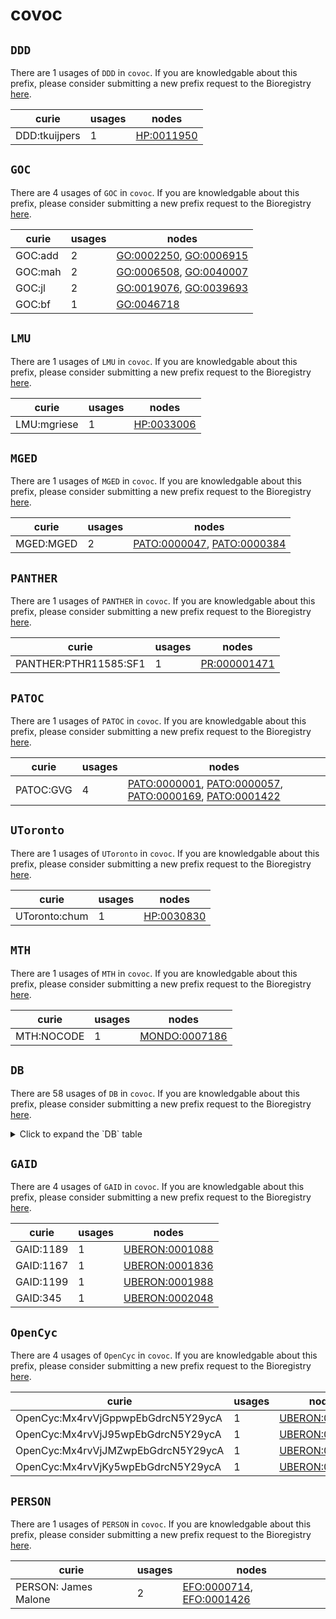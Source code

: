 # covoc

## `DDD`

There are 1 usages of `DDD` in `covoc`.
If you are knowledgable about this prefix, please consider submitting a new prefix
request to the Bioregistry [here](https://github.com/biopragmatics/bioregistry/issues/new?assignees=cthoyt&labels=New%2CPrefix&template=new-prefix.yml&title=%5BResource%5D%3A%20DDD).

| curie         |   usages | nodes                                                   |
|---------------|----------|---------------------------------------------------------|
| DDD:tkuijpers |        1 | [HP:0011950](http://purl.obolibrary.org/obo/HP_0011950) |

## `GOC`

There are 4 usages of `GOC` in `covoc`.
If you are knowledgable about this prefix, please consider submitting a new prefix
request to the Bioregistry [here](https://github.com/biopragmatics/bioregistry/issues/new?assignees=cthoyt&labels=New%2CPrefix&template=new-prefix.yml&title=%5BResource%5D%3A%20GOC).

| curie   |   usages | nodes                                                                                                            |
|---------|----------|------------------------------------------------------------------------------------------------------------------|
| GOC:add |        2 | [GO:0002250](http://purl.obolibrary.org/obo/GO_0002250), [GO:0006915](http://purl.obolibrary.org/obo/GO_0006915) |
| GOC:mah |        2 | [GO:0006508](http://purl.obolibrary.org/obo/GO_0006508), [GO:0040007](http://purl.obolibrary.org/obo/GO_0040007) |
| GOC:jl  |        2 | [GO:0019076](http://purl.obolibrary.org/obo/GO_0019076), [GO:0039693](http://purl.obolibrary.org/obo/GO_0039693) |
| GOC:bf  |        1 | [GO:0046718](http://purl.obolibrary.org/obo/GO_0046718)                                                          |

## `LMU`

There are 1 usages of `LMU` in `covoc`.
If you are knowledgable about this prefix, please consider submitting a new prefix
request to the Bioregistry [here](https://github.com/biopragmatics/bioregistry/issues/new?assignees=cthoyt&labels=New%2CPrefix&template=new-prefix.yml&title=%5BResource%5D%3A%20LMU).

| curie       |   usages | nodes                                                   |
|-------------|----------|---------------------------------------------------------|
| LMU:mgriese |        1 | [HP:0033006](http://purl.obolibrary.org/obo/HP_0033006) |

## `MGED`

There are 1 usages of `MGED` in `covoc`.
If you are knowledgable about this prefix, please consider submitting a new prefix
request to the Bioregistry [here](https://github.com/biopragmatics/bioregistry/issues/new?assignees=cthoyt&labels=New%2CPrefix&template=new-prefix.yml&title=%5BResource%5D%3A%20MGED).

| curie     |   usages | nodes                                                                                                                    |
|-----------|----------|--------------------------------------------------------------------------------------------------------------------------|
| MGED:MGED |        2 | [PATO:0000047](http://purl.obolibrary.org/obo/PATO_0000047), [PATO:0000384](http://purl.obolibrary.org/obo/PATO_0000384) |

## `PANTHER`

There are 1 usages of `PANTHER` in `covoc`.
If you are knowledgable about this prefix, please consider submitting a new prefix
request to the Bioregistry [here](https://github.com/biopragmatics/bioregistry/issues/new?assignees=cthoyt&labels=New%2CPrefix&template=new-prefix.yml&title=%5BResource%5D%3A%20PANTHER).

| curie                 |   usages | nodes                                                       |
|-----------------------|----------|-------------------------------------------------------------|
| PANTHER:PTHR11585:SF1 |        1 | [PR:000001471](http://purl.obolibrary.org/obo/PR_000001471) |

## `PATOC`

There are 1 usages of `PATOC` in `covoc`.
If you are knowledgable about this prefix, please consider submitting a new prefix
request to the Bioregistry [here](https://github.com/biopragmatics/bioregistry/issues/new?assignees=cthoyt&labels=New%2CPrefix&template=new-prefix.yml&title=%5BResource%5D%3A%20PATOC).

| curie     |   usages | nodes                                                                                                                                                                                                                                              |
|-----------|----------|----------------------------------------------------------------------------------------------------------------------------------------------------------------------------------------------------------------------------------------------------|
| PATOC:GVG |        4 | [PATO:0000001](http://purl.obolibrary.org/obo/PATO_0000001), [PATO:0000057](http://purl.obolibrary.org/obo/PATO_0000057), [PATO:0000169](http://purl.obolibrary.org/obo/PATO_0000169), [PATO:0001422](http://purl.obolibrary.org/obo/PATO_0001422) |

## `UToronto`

There are 1 usages of `UToronto` in `covoc`.
If you are knowledgable about this prefix, please consider submitting a new prefix
request to the Bioregistry [here](https://github.com/biopragmatics/bioregistry/issues/new?assignees=cthoyt&labels=New%2CPrefix&template=new-prefix.yml&title=%5BResource%5D%3A%20UToronto).

| curie         |   usages | nodes                                                   |
|---------------|----------|---------------------------------------------------------|
| UToronto:chum |        1 | [HP:0030830](http://purl.obolibrary.org/obo/HP_0030830) |

## `MTH`

There are 1 usages of `MTH` in `covoc`.
If you are knowledgable about this prefix, please consider submitting a new prefix
request to the Bioregistry [here](https://github.com/biopragmatics/bioregistry/issues/new?assignees=cthoyt&labels=New%2CPrefix&template=new-prefix.yml&title=%5BResource%5D%3A%20MTH).

| curie      |   usages | nodes                                                         |
|------------|----------|---------------------------------------------------------------|
| MTH:NOCODE |        1 | [MONDO:0007186](http://purl.obolibrary.org/obo/MONDO_0007186) |

## `DB`

There are 58 usages of `DB` in `covoc`.
If you are knowledgable about this prefix, please consider submitting a new prefix
request to the Bioregistry [here](https://github.com/biopragmatics/bioregistry/issues/new?assignees=cthoyt&labels=New%2CPrefix&template=new-prefix.yml&title=%5BResource%5D%3A%20DB).

<details>
<summary>Click to expand the `DB` table</summary>

| curie    |   usages | nodes                                                                                                                                                                                                                                                |
|----------|----------|------------------------------------------------------------------------------------------------------------------------------------------------------------------------------------------------------------------------------------------------------|
| DB:01611 |        4 | [CHEBI:5801](http://purl.obolibrary.org/obo/CHEBI_5801), [COVOC:0040009](http://purl.obolibrary.org/obo/COVOC_0040009), [COVOC:0040013](http://purl.obolibrary.org/obo/COVOC_0040013), [COVOC:0040023](http://purl.obolibrary.org/obo/COVOC_0040023) |
| DB:14761 |        3 | [CHEBI:145994](http://purl.obolibrary.org/obo/CHEBI_145994), [COVOC:0040004](http://purl.obolibrary.org/obo/COVOC_0040004), [COVOC:0040005](http://purl.obolibrary.org/obo/COVOC_0040005)                                                            |
| DB:01601 |        3 | [CHEBI:31781](http://purl.obolibrary.org/obo/CHEBI_31781), [COVOC:0040006](http://purl.obolibrary.org/obo/COVOC_0040006), [COVOC:0040010](http://purl.obolibrary.org/obo/COVOC_0040010)                                                              |
| DB:11842 |        3 | [CHEBI:48432](http://purl.obolibrary.org/obo/CHEBI_48432), [COVOC:0040002](http://purl.obolibrary.org/obo/COVOC_0040002), [COVOC:0040019](http://purl.obolibrary.org/obo/COVOC_0040019)                                                              |
| DB:06273 |        3 | [COVOC:0030029](http://purl.obolibrary.org/obo/COVOC_0030029), [COVOC:0040008](http://purl.obolibrary.org/obo/COVOC_0040008), [COVOC:0040018](http://purl.obolibrary.org/obo/COVOC_0040018)                                                          |
| DB:12466 |        2 | [CHEBI:134722](http://purl.obolibrary.org/obo/CHEBI_134722), [COVOC:0040011](http://purl.obolibrary.org/obo/COVOC_0040011)                                                                                                                           |
| DB:00203 |        2 | [CHEBI:9139](http://purl.obolibrary.org/obo/CHEBI_9139), [COVOC:0040007](http://purl.obolibrary.org/obo/COVOC_0040007)                                                                                                                               |
| DB:01257 |        2 | [COVOC:0030014](http://purl.obolibrary.org/obo/COVOC_0030014), [COVOC:0040003](http://purl.obolibrary.org/obo/COVOC_0040003)                                                                                                                         |
| DB:00959 |        2 | [COVOC:0030021](http://purl.obolibrary.org/obo/COVOC_0030021), [COVOC:0040001](http://purl.obolibrary.org/obo/COVOC_0040001)                                                                                                                         |
| DB:11767 |        2 | [COVOC:0030027](http://purl.obolibrary.org/obo/COVOC_0030027), [COVOC:0040012](http://purl.obolibrary.org/obo/COVOC_0040012)                                                                                                                         |
| DB:13609 |        1 | [CHEBI:134730](http://purl.obolibrary.org/obo/CHEBI_134730)                                                                                                                                                                                          |
| DB:11638 |        1 | [CHEBI:135921](http://purl.obolibrary.org/obo/CHEBI_135921)                                                                                                                                                                                          |
| DB:11091 |        1 | [CHEBI:16240](http://purl.obolibrary.org/obo/CHEBI_16240)                                                                                                                                                                                            |
| DB:06151 |        1 | [CHEBI:22198](http://purl.obolibrary.org/obo/CHEBI_22198)                                                                                                                                                                                            |
| DB:00207 |        1 | [CHEBI:2955](http://purl.obolibrary.org/obo/CHEBI_2955)                                                                                                                                                                                              |
| DB:09019 |        1 | [CHEBI:31303](http://purl.obolibrary.org/obo/CHEBI_31303)                                                                                                                                                                                            |
| DB:11742 |        1 | [CHEBI:31528](http://purl.obolibrary.org/obo/CHEBI_31528)                                                                                                                                                                                            |
| DB:04951 |        1 | [CHEBI:32016](http://purl.obolibrary.org/obo/CHEBI_32016)                                                                                                                                                                                            |
| DB:00608 |        1 | [CHEBI:3638](http://purl.obolibrary.org/obo/CHEBI_3638)                                                                                                                                                                                              |
| DB:01264 |        1 | [CHEBI:367163](http://purl.obolibrary.org/obo/CHEBI_367163)                                                                                                                                                                                          |
| DB:01211 |        1 | [CHEBI:3732](http://purl.obolibrary.org/obo/CHEBI_3732)                                                                                                                                                                                              |
| DB:01072 |        1 | [CHEBI:37924](http://purl.obolibrary.org/obo/CHEBI_37924)                                                                                                                                                                                            |
| DB:01098 |        1 | [CHEBI:38545](http://purl.obolibrary.org/obo/CHEBI_38545)                                                                                                                                                                                            |
| DB:00701 |        1 | [CHEBI:40050](http://purl.obolibrary.org/obo/CHEBI_40050)                                                                                                                                                                                            |
| DB:00694 |        1 | [CHEBI:41977](http://purl.obolibrary.org/obo/CHEBI_41977)                                                                                                                                                                                            |
| DB:00224 |        1 | [CHEBI:44032](http://purl.obolibrary.org/obo/CHEBI_44032)                                                                                                                                                                                            |
| DB:00503 |        1 | [CHEBI:45409](http://purl.obolibrary.org/obo/CHEBI_45409)                                                                                                                                                                                            |
| DB:00975 |        1 | [CHEBI:4653](http://purl.obolibrary.org/obo/CHEBI_4653)                                                                                                                                                                                              |
| DB:00671 |        1 | [CHEBI:472657](http://purl.obolibrary.org/obo/CHEBI_472657)                                                                                                                                                                                          |
| DB:00199 |        1 | [CHEBI:48923](http://purl.obolibrary.org/obo/CHEBI_48923)                                                                                                                                                                                            |
| DB:01204 |        1 | [CHEBI:50729](http://purl.obolibrary.org/obo/CHEBI_50729)                                                                                                                                                                                            |
| DB:01117 |        1 | [CHEBI:575568](http://purl.obolibrary.org/obo/CHEBI_575568)                                                                                                                                                                                          |
| DB:01066 |        1 | [CHEBI:59343](http://purl.obolibrary.org/obo/CHEBI_59343)                                                                                                                                                                                            |
| DB:00602 |        1 | [CHEBI:6078](http://purl.obolibrary.org/obo/CHEBI_6078)                                                                                                                                                                                              |
| DB:04817 |        1 | [CHEBI:62088](http://purl.obolibrary.org/obo/CHEBI_62088)                                                                                                                                                                                            |
| DB:08868 |        1 | [CHEBI:63115](http://purl.obolibrary.org/obo/CHEBI_63115)                                                                                                                                                                                            |
| DB:00811 |        1 | [CHEBI:63580](http://purl.obolibrary.org/obo/CHEBI_63580)                                                                                                                                                                                            |
| DB:01232 |        1 | [CHEBI:63621](http://purl.obolibrary.org/obo/CHEBI_63621)                                                                                                                                                                                            |
| DB:00932 |        1 | [CHEBI:63628](http://purl.obolibrary.org/obo/CHEBI_63628)                                                                                                                                                                                            |
| DB:01097 |        1 | [CHEBI:6402](http://purl.obolibrary.org/obo/CHEBI_6402)                                                                                                                                                                                              |
| DB:08877 |        1 | [CHEBI:66919](http://purl.obolibrary.org/obo/CHEBI_66919)                                                                                                                                                                                            |
| DB:00691 |        1 | [CHEBI:6960](http://purl.obolibrary.org/obo/CHEBI_6960)                                                                                                                                                                                              |
| DB:04890 |        1 | [CHEBI:71204](http://purl.obolibrary.org/obo/CHEBI_71204)                                                                                                                                                                                            |
| DB:09065 |        1 | [CHEBI:72291](http://purl.obolibrary.org/obo/CHEBI_72291)                                                                                                                                                                                            |
| DB:00220 |        1 | [CHEBI:7496](http://purl.obolibrary.org/obo/CHEBI_7496)                                                                                                                                                                                              |
| DB:01319 |        1 | [CHEBI:82941](http://purl.obolibrary.org/obo/CHEBI_82941)                                                                                                                                                                                            |
| DB:08934 |        1 | [CHEBI:85083](http://purl.obolibrary.org/obo/CHEBI_85083)                                                                                                                                                                                            |
| DB:01041 |        1 | [CHEBI:9513](http://purl.obolibrary.org/obo/CHEBI_9513)                                                                                                                                                                                              |
| DB:00051 |        1 | [COVOC:0030002](http://purl.obolibrary.org/obo/COVOC_0030002)                                                                                                                                                                                        |
| DB:15623 |        1 | [COVOC:0030003](http://purl.obolibrary.org/obo/COVOC_0030003)                                                                                                                                                                                        |
| DB:06260 |        1 | [COVOC:0030004](http://purl.obolibrary.org/obo/COVOC_0030004)                                                                                                                                                                                        |
| DB:13997 |        1 | [COVOC:0030006](http://purl.obolibrary.org/obo/COVOC_0030006)                                                                                                                                                                                        |
| DB:11817 |        1 | [COVOC:0030007](http://purl.obolibrary.org/obo/COVOC_0030007)                                                                                                                                                                                        |
| DB:09275 |        1 | [COVOC:0030008](http://purl.obolibrary.org/obo/COVOC_0030008)                                                                                                                                                                                        |
| DB:11779 |        1 | [COVOC:0030012](http://purl.obolibrary.org/obo/COVOC_0030012)                                                                                                                                                                                        |
| DB:11676 |        1 | [COVOC:0030015](http://purl.obolibrary.org/obo/COVOC_0030015)                                                                                                                                                                                        |
| DB:00069 |        1 | [COVOC:0030017](http://purl.obolibrary.org/obo/COVOC_0030017)                                                                                                                                                                                        |
| DB:06612 |        1 | [COVOC:0030020](http://purl.obolibrary.org/obo/COVOC_0030020)                                                                                                                                                                                        |

</details>

## `GAID`

There are 4 usages of `GAID` in `covoc`.
If you are knowledgable about this prefix, please consider submitting a new prefix
request to the Bioregistry [here](https://github.com/biopragmatics/bioregistry/issues/new?assignees=cthoyt&labels=New%2CPrefix&template=new-prefix.yml&title=%5BResource%5D%3A%20GAID).

| curie     |   usages | nodes                                                           |
|-----------|----------|-----------------------------------------------------------------|
| GAID:1189 |        1 | [UBERON:0001088](http://purl.obolibrary.org/obo/UBERON_0001088) |
| GAID:1167 |        1 | [UBERON:0001836](http://purl.obolibrary.org/obo/UBERON_0001836) |
| GAID:1199 |        1 | [UBERON:0001988](http://purl.obolibrary.org/obo/UBERON_0001988) |
| GAID:345  |        1 | [UBERON:0002048](http://purl.obolibrary.org/obo/UBERON_0002048) |

## `OpenCyc`

There are 4 usages of `OpenCyc` in `covoc`.
If you are knowledgable about this prefix, please consider submitting a new prefix
request to the Bioregistry [here](https://github.com/biopragmatics/bioregistry/issues/new?assignees=cthoyt&labels=New%2CPrefix&template=new-prefix.yml&title=%5BResource%5D%3A%20OpenCyc).

| curie                              |   usages | nodes                                                           |
|------------------------------------|----------|-----------------------------------------------------------------|
| OpenCyc:Mx4rvVjGppwpEbGdrcN5Y29ycA |        1 | [UBERON:0001088](http://purl.obolibrary.org/obo/UBERON_0001088) |
| OpenCyc:Mx4rvVjJ95wpEbGdrcN5Y29ycA |        1 | [UBERON:0001836](http://purl.obolibrary.org/obo/UBERON_0001836) |
| OpenCyc:Mx4rvVjJMZwpEbGdrcN5Y29ycA |        1 | [UBERON:0001988](http://purl.obolibrary.org/obo/UBERON_0001988) |
| OpenCyc:Mx4rvVjKy5wpEbGdrcN5Y29ycA |        1 | [UBERON:0002048](http://purl.obolibrary.org/obo/UBERON_0002048) |

## `PERSON`

There are 1 usages of `PERSON` in `covoc`.
If you are knowledgable about this prefix, please consider submitting a new prefix
request to the Bioregistry [here](https://github.com/biopragmatics/bioregistry/issues/new?assignees=cthoyt&labels=New%2CPrefix&template=new-prefix.yml&title=%5BResource%5D%3A%20PERSON).

| curie                |   usages | nodes                                                                                                    |
|----------------------|----------|----------------------------------------------------------------------------------------------------------|
| PERSON: James Malone |        2 | [EFO:0000714](http://www.ebi.ac.uk/efo/EFO_0000714), [EFO:0001426](http://www.ebi.ac.uk/efo/EFO_0001426) |

